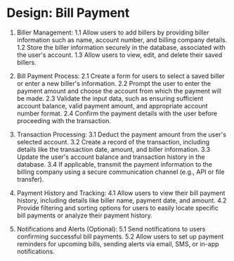 # Design: Bill Payment

1. Biller Management:
    1.1 Allow users to add billers by providing biller information such as name, account number, and billing company details.
    1.2 Store the biller information securely in the database, associated with the user's account.
    1.3 Allow users to view, edit, and delete their saved billers.

2. Bill Payment Process:
    2.1 Create a form for users to select a saved biller or enter a new biller's information.
    2.2 Prompt the user to enter the payment amount and choose the account from which the payment will be made.
    2.3 Validate the input data, such as ensuring sufficient account balance, valid payment amount, and appropriate account number format.
    2.4 Confirm the payment details with the user before proceeding with the transaction.

3. Transaction Processing:
    3.1 Deduct the payment amount from the user's selected account.
    3.2 Create a record of the transaction, including details like the transaction date, amount, and biller information.
    3.3 Update the user's account balance and transaction history in the database.
    3.4 If applicable, transmit the payment information to the billing company using a secure communication channel (e.g., API or file transfer).

4. Payment History and Tracking:
    4.1 Allow users to view their bill payment history, including details like biller name, payment date, and amount.
    4.2 Provide filtering and sorting options for users to easily locate specific bill payments or analyze their payment history.

5. Notifications and Alerts (Optional):
    5.1 Send notifications to users confirming successful bill payments.
    5.2 Allow users to set up payment reminders for upcoming bills, sending alerts via email, SMS, or in-app notifications.

